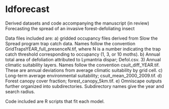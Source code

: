 # ldforecast
Derived datasets and code accompanying the manuscript (in review) Forecasting the spread of an invasive forest-defoliating insect

Data files included are: 
a) gridded occupancy files derived from Slow the Spread program trap catch data. Names follow the convention GridTrapsYEAR_full_presenceN.tif, where N is a number indicating the trap catch threshold corresponding to occupancy (1, 3, or 10 moths).
b) Annual total area of defoliation attributed to Lymantria dispar; Defol.csv.
3) Annual climatic suitability layers. Names follow the convention csuit_diff_YEAR.tif. These are annual deviations from average climatic suitability by grid cell.
c) Long-term average environmental suitability; csuit_mean_2000_2009.tif.
d) Forest canopy cover fraction; forest_canopy_5km.tif.
e) Omniscape outputs further organized into subdirectories. Subdirectory names give the year and search radius.

Code included are R scripts that fit each model.
